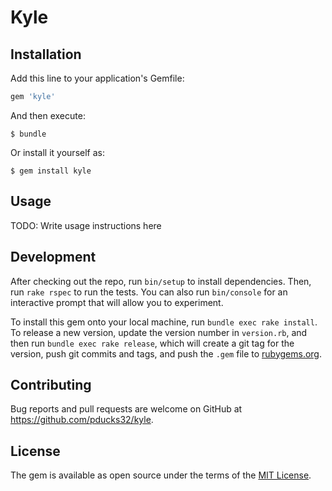 # Kyle

## Installation

Add this line to your application's Gemfile:

```ruby
gem 'kyle'
```

And then execute:

    $ bundle

Or install it yourself as:

    $ gem install kyle

## Usage

TODO: Write usage instructions here

## Development

After checking out the repo, run `bin/setup` to install dependencies. Then, run `rake rspec` to run the tests. You can also run `bin/console` for an interactive prompt that will allow you to experiment.

To install this gem onto your local machine, run `bundle exec rake install`. To release a new version, update the version number in `version.rb`, and then run `bundle exec rake release`, which will create a git tag for the version, push git commits and tags, and push the `.gem` file to [rubygems.org](https://rubygems.org).

## Contributing

Bug reports and pull requests are welcome on GitHub at https://github.com/pducks32/kyle.


## License

The gem is available as open source under the terms of the [MIT License](http://opensource.org/licenses/MIT).
